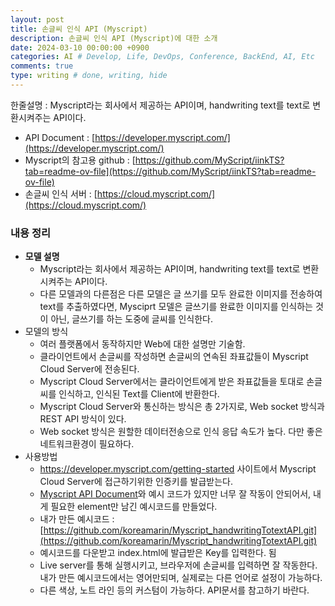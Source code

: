 ```yaml
---
layout: post
title: 손글씨 인식 API (Myscript)
description: 손글씨 인식 API (Myscript)에 대한 소개
date: 2024-03-10 00:00:00 +0900
categories: AI # Develop, Life, DevOps, Conference, BackEnd, AI, Etc
comments: true
type: writing # done, writing, hide
---
```


한줄설명 : Myscript라는 회사에서 제공하는 API이며, handwriting text를 text로 변환시켜주는 API이다.

- API Document : [https://developer.myscript.com/](https://developer.myscript.com/)
- Myscript의 참고용 github : [https://github.com/MyScript/iinkTS?tab=readme-ov-file](https://github.com/MyScript/iinkTS?tab=readme-ov-file)
- 손글씨 인식 서버 : [https://cloud.myscript.com/](https://cloud.myscript.com/)

### 내용 정리

- **모델 설명**
  - Myscript라는 회사에서 제공하는 API이며, handwriting text를 text로 변환시켜주는 API이다.
  - 다른 모델과의 다른점은 다른 모델은 글 쓰기를 모두 완료한 이미지를 전송하여 text를 추출하였다면, Mysciprt 모델은 글쓰기를 완료한 이미지를 인식하는 것이 아닌, 글쓰기를 하는 도중에 글씨를 인식한다.
- 모델의 방식
  - 여러 플랫폼에서 동작하지만 Web에 대한 설명만 기술함.
  - 클라이언트에서 손글씨를 작성하면 손글씨의 연속된 좌표값들이 Myscript Cloud Server에 전송된다.
  - Myscript Cloud Server에서는 클라이언트에게 받은 좌표값들을 토대로 손글씨를 인식하고, 인식된 Text를 Client에 반환한다.
  - Myscript Cloud Server와 통신하는 방식은 총 2가지로, Web socket 방식과 REST API 방식이 있다.
  - Web socket 방식은 원할한 데이터전송으로 인식 응답 속도가 높다. 다만 좋은 네트워크환경이 필요하다.
- 사용방법
  - https://developer.myscript.com/getting-started 사이트에서 Myscript Cloud Server에 접근하기위한 인증키를 발급받는다.
  - [Myscript API Document](https://developer.myscript.com/docs/interactive-ink/2.3/overview/about/)와 예시 코드가 있지만 너무 잘 작동이 안되어서, 내게 필요한 element만 남긴 예시코드를 만들었다.
  - 내가 만든 예시코드 : [https://github.com/koreamarin/Myscript_handwritingTotextAPI.git](https://github.com/koreamarin/Myscript_handwritingTotextAPI.git)
  - 예시코드를 다운받고 index.html에 발급받은 Key를 입력한다. 됨
  - Live server를 통해 실행시키고, 브라우저에 손글씨를 입력하면 잘 작동한다. 내가 만든 예시코드에서는 영어만되며, 실제로는 다른 언어로 설정이 가능하다.
  - 다른 색상, 노트 라인 등의 커스텀이 가능하다. API문서를 참고하기 바란다.
